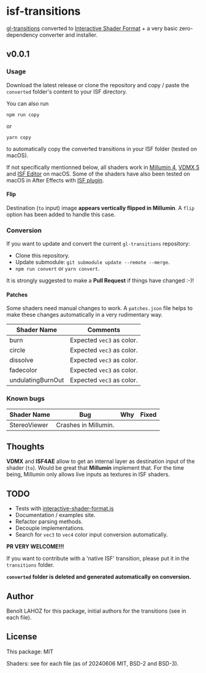 # isf-transitions

[gl-transitions](https://github.com/gl-transitions/gl-transitions) converted to [Interactive Shader Format](https://editor.isf.video/) + a very basic zero-dependency converter and installer.

## v0.0.1

### Usage

Download the latest release or clone the repository and copy / paste the `converted` folder's content to your ISF directory.

You can also run

`npm run copy`

or

`yarn copy`

to automatically copy the converted transitions in your ISF folder (tested on macOS).

If not specifically mentionned below, all shaders work in [Millumin 4](https://www.millumin.com/v4/index.php), [VDMX 5](https://vidvox.net/) and [ISF Editor](https://isf.vidvox.net/desktop-editor/) on macOS. Some of the shaders have also been tested on macOS in After Effects with [ISF plugin](https://github.com/baku89/ISF4AE).

#### Flip

Destination (`to` input) image **appears vertically flipped in Millumin**.
A `flip` option has been added to handle this case.

### Conversion

If you want to update and convert the current `gl-transitions` repository:

- Clone this repository.
- Update submodule: `git submodule update --remote --merge`.
- `npm run convert` or `yarn convert`.

It is strongly suggested to make a **Pull Request** if things have changed :-)!

#### Patches

Some shaders need manual changes to work.
A `patches.json` file helps to make these changes automatically in a very rudimentary way.

| Shader Name       | Comments                  |
| ----------------- | ------------------------- |
| burn              | Expected `vec3` as color. |
| circle            | Expected `vec3` as color. |
| dissolve          | Expected `vec3` as color. |
| fadecolor         | Expected `vec3` as color. |
| undulatingBurnOut | Expected `vec3` as color. |

### Known bugs

| Shader Name  | Bug                  | Why | Fixed |
| ------------ | -------------------- | --- | ----- |
| StereoViewer | Crashes in Millumin. |     |       |

## Thoughts

**VDMX** and **ISF4AE** allow to get an internal layer as destination input of the shader (`to`). Would be great that **Millumin** implement that.
For the time being, Millumin only allows live inputs as textures in ISF shaders.

## TODO

- Tests with [interactive-shader-format.js](https://github.com/msfeldstein/interactive-shader-format-js)
- Documentation / examples site.
- Refactor parsing methods.
- Decouple implementations.
- Search for `vec3` to `vec4` color input conversion automatically.

**PR VERY WELCOME!!!**

If you want to contribute with a 'native ISF' transition, please put it in the `transitions` folder.

**`converted` folder is deleted and generated automatically on conversion.**

## Author

Benoît LAHOZ for this package, initial authors for the transitions (see in each file).

## License

This package: MIT

Shaders: see for each file (as of 20240606 MIT, BSD-2 and BSD-3).

